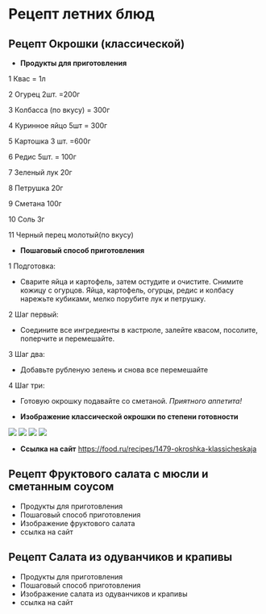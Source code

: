 # Рецепт летних блюд
## Рецепт Окрошки (классической)
* __Продукты для приготовления__
 
 1 Квас = 1л

2 Огурец 2шт. =200г 

3 Колбасса (по вкусу) = 300г

4 Куринное яйцо 5шт = 300г

5 Картошка 3 шт. =600г

6 Редис 5шт. = 100г

7 Зеленый лук 20г

8 Петрушка 20г

9 Сметана 100г

10 Соль 3г

11 Черный перец молотый(по вкусу)

* __Пошаговый способ приготовления__

1 Подготовка: 
* Сварите яйца и картофель, затем остудите и очистите. Снимите кожицу с огурцов. Яйца, картофель, огурцы, редис и колбасу нарежьте кубиками, мелко порубите лук и петрушку.

2 Шаг первый:
* Соедините все ингредиенты в кастрюле, залейте квасом, посолите, поперчите и перемешайте.

3 Шаг два: 
* Добавьте рубленую зелень и снова все перемешайте

4 Шаг три: 
* Готовую окрошку подавайте со сметаной.
_Приятного аппетита!_

* __Изображение классической окрошки по степени готовности__

![](Ok.webp)
![](Ok1.webp)
![](Ok2.webp)
![](Ok3.webp)

* __Ссылка на сайт__
 https://food.ru/recipes/1479-okroshka-klassicheskaja

## Рецепт Фруктового салата с мюсли и сметанным соусом
* Продукты для приготовления
* Пошаговый способ приготовления
* Изображение фруктового салата
* ссылка на сайт
## Рецепт Салата из одуванчиков и крапивы
* Продукты для приготовления
* Пошаговый способ приготовления
* Изображение салата из одуванчиков и крапивы
* ссылка на сайт
